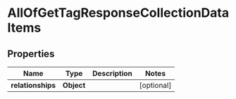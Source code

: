 # AllOfGetTagResponseCollectionDataItems

## Properties
Name | Type | Description | Notes
------------ | ------------- | ------------- | -------------
**relationships** | **Object** |  |  [optional]
